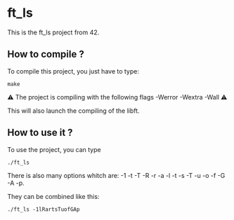 # ft_ls
This is the ft_ls project from 42.

## How to compile ?

To compile this project, you just have to type:
```
make
```

⚠️ The project is compiling with the following flags -Werror -Wextra -Wall ⚠️

This will also launch the compiling of the libft.

## How to use it ?

To use the project, you can type
```
./ft_ls
```

There is also many options whitch are: -1 -t -T -R -r -a -l -t -s -T -u -o -f -G -A -p.

They can be combined like this:
 ```
 ./ft_ls -1lRartsTuofGAp
 ```
